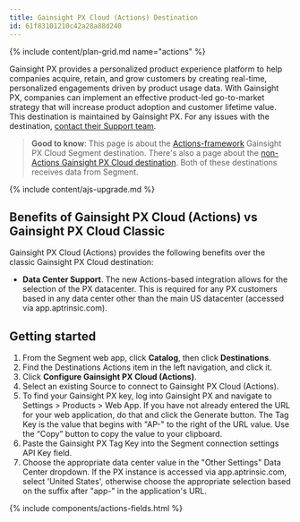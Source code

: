 ```yaml
---
title: Gainsight PX Cloud (Actions) Destination
id: 61f83101210c42a28a88d240
---
```



{% include content/plan-grid.md name="actions" %}

Gainsight PX provides a personalized product experience platform to help companies acquire, retain, and grow customers by creating real-time, personalized engagements driven by product usage data. With Gainsight PX, companies can implement an effective product-led go-to-market strategy that will increase product adoption and customer lifetime value.
This destination is maintained by Gainsight PX. For any issues with the destination, [contact their Support team](mailto:pxsupport@gainsight.com).

> **Good to know**: This page is about the [Actions-framework](/docs/connections/destinations/actions/actions-gainsight-px-cloud) Gainsight PX Cloud Segment destination. There's also a page about the [non-Actions Gainsight PX Cloud destination](/docs/connections/destinations/catalog/gainsight-px-cloud-server). Both of these destinations receives data from Segment.

{% include content/ajs-upgrade.md %}

## Benefits of Gainsight PX Cloud (Actions) vs Gainsight PX Cloud Classic

Gainsight PX Cloud (Actions) provides the following benefits over the classic Gainsight PX Cloud destination:

- **Data Center Support**. The new Actions-based integration allows for the selection of the PX datacenter.  This is required for any PX customers based in any data center other than the main US datacenter (accessed via app.aptrinsic.com). 

## Getting started

1. From the Segment web app, click **Catalog**, then click **Destinations**.
2. Find the Destinations Actions item in the left navigation, and click it.
3. Click **Configure Gainsight PX Cloud (Actions)**.
4. Select an existing Source to connect to Gainsight PX Cloud (Actions).
5. To find your Gainsight PX key, log into Gainsight PX and navigate to Settings > Products > Web App. If you have not already entered the URL for your web application, do that and click the Generate button. The Tag Key is the value that begins with "AP-" to the right of the URL value. Use the “Copy” button to copy the value to your clipboard.
6. Paste the Gainsight PX Tag Key into the Segment connection settings API Key field.
7. Choose the appropriate data center value in the "Other Settings" Data Center dropdown.  If the PX instance is accessed via app.aptrinsic.com, select 'United States', otherwise choose the appropriate selection based on the suffix after "app-" in the application's URL.

{% include components/actions-fields.html %}
